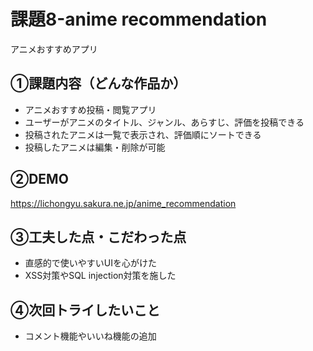 # 課題8-anime recommendation

アニメおすすめアプリ

## ①課題内容（どんな作品か）

- アニメおすすめ投稿・閲覧アプリ
- ユーザーがアニメのタイトル、ジャンル、あらすじ、評価を投稿できる
- 投稿されたアニメは一覧で表示され、評価順にソートできる
- 投稿したアニメは編集・削除が可能


## ②DEMO

https://lichongyu.sakura.ne.jp/anime_recommendation

## ③工夫した点・こだわった点

- 直感的で使いやすいUIを心がけた
- XSS対策やSQL injection対策を施した

## ④次回トライしたいこと

- コメント機能やいいね機能の追加
  
